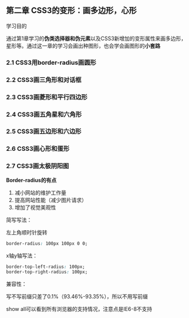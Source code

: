 ## 第二章 CSS3的变形：画多边形，心形

学习目的

通过第1章学习的**伪类选择器和伪元素**以及CSS3新增加的变形属性来画多边形，星形等。通过这一章的学习会画出种图形，也会学会画图形的**小套路**

### 2.1 CSS3用border-radius画圆形

### 2.2 CSS3画三角形和对话框

### 2.3 CSS3画菱形和平行四边形

### 2.4 CSS3画五角星和六角形

### 2.5 CSS3画五边形和六边形

### 2.6 CSS3画心形和蛋形

### 2.7 CSS3画太极阴阳图

**Border-radius的有点**

1. 减小网站的维护工作量
2. 提高网站性能（减少图片请求）
3. 增加了视觉美观性



简写写法：

左上角顺时针旋转

```css
border-radius: 100px 100px 0 0;
```



x轴y轴写法：

```css
border-top-left-radius: 100px;
border-top-right-radius: 100px;
```

兼容性：

写不写前缀只差了0.1%（93.46%-93.35%），所以不用写前缀

show all可以看到所有浏览器的支持情况，注意点是IE6-8不支持

